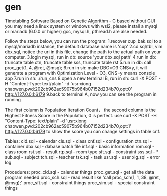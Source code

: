 # gen
Timetabling Software Based on Genetic Algorithm - C based without GUI
you may need a linux system or windows with wsl2, please install a mysql or mariadb (6.0.0 or higher)
gcc, mysql.h, pthread.h are alse needed.

Follow the steps below, you can run the program:
1.recover cup_bak.sql to a mysql/mariadb instance, the default database name is 'cup'
2.cd sql/tbl, vim dbx.sql, notice the uri in this file, change the path to the actual path on your computer.
3.login mysql, run in db: source 'your dbx.sql path'
4.run in db: truncate table ctn, truncate table sss, truncate table rst
5.run in db: call proc_get(1, 4, @ret, @msg);
6.run in sh: make DBG=O3 CNS=y, it will generate a program with Optimization Level - O3, CNS=y means console app
7.run in sh: ./run_cns
8.open a new terminal B, run in sh: curl -X POST -H "Content-Type: text/plain" -d 'usr:xiong chaowen,pwd:202cb962ac59075b964b07152d234b70,opt:0' http://127.0.0.1:6179
9.back to terminal A, now you can see the program in running

The first column is Population Iteration Count， the second column is the Highest Fitness Score in the Population, 0 is perfect.
use curl -X POST -H "Content-Type: text/plain" -d 'usr:xiong chaowen,pwd:202cb962ac59075b964b07152d234b70,opt:1' http://127.0.0.1:6179 to show the score
you can change settings in table cnf.

Tables:
cld.sql - calendar
cls.sql - class
cnf.sql - configuration
ctn.sql - container
dbx.sql - dabase batch file
inf.sql - basic information
rom.sql - class room
rst.sql - result
rtp.sql - room type
sft.sql - constraint
sss.sql - *
sub.sql - subject
tch.sql - teacher
tsk.sql - task
usr.sql - user
xlg.sql - error log

Procedures:
proc_cld.sql - calendar things
proc_get.sql - get all the data program needed
proc_sch.sql - read result like 'call proc_sch(1, 1, 38, @ret, @msg);'
proc_sft.sql - constraint things
proc_sim.sql - special constraint things
